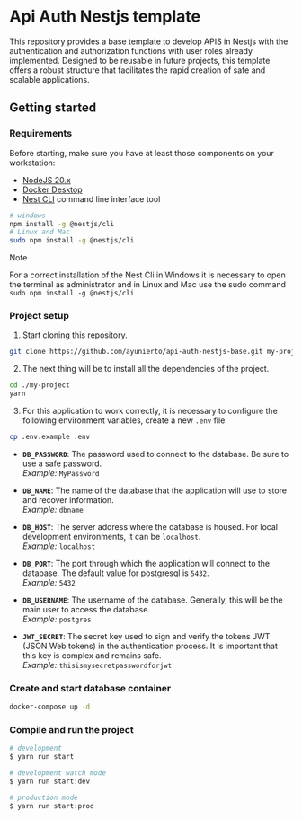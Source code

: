 # Api Auth Nestjs template

This repository provides a base template to develop APIS in Nestjs with the authentication and authorization functions with user roles already implemented. Designed to be reusable in future projects, this template offers a robust structure that facilitates the rapid creation of safe and scalable applications.

## Getting started

### Requirements

Before starting, make sure you have at least those components on your workstation:

- [NodeJS 20.x](https://nodejs.org/en/download/package-manager)
- [Docker Desktop](https://www.docker.com/products/docker-desktop/)
- [Nest CLI](https://docs.nestjs.com/cli/overview#installation) command line interface tool

```sh
# windows
npm install -g @nestjs/cli
# Linux and Mac
sudo npm install -g @nestjs/cli
```

> [!NOTE]
> For a correct installation of the Nest Cli in Windows it is necessary to open the terminal as administrator and in Linux and Mac use the sudo command `sudo npm install -g @nestjs/cli`

### Project setup

1. Start cloning this repository.

```sh
git clone https://github.com/ayunierto/api-auth-nestjs-base.git my-project
```

2. The next thing will be to install all the dependencies of the project.

```sh
cd ./my-project
yarn
```

3. For this application to work correctly, it is necessary to configure the following environment variables, create a new `.env` file.

```sh
cp .env.example .env
```

- **`DB_PASSWORD`**: The password used to connect to the database. Be sure to use a safe password.  
  _Example:_ `MyPassword`

- **`DB_NAME`**: The name of the database that the application will use to store and recover information.  
  _Example:_ `dbname`

- **`DB_HOST`**: The server address where the database is housed. For local development environments, it can be `localhost`.  
  _Example:_ `localhost`

- **`DB_PORT`**: The port through which the application will connect to the database. The default value for postgresql is `5432`.  
  _Example:_ `5432`

- **`DB_USERNAME`**: The username of the database. Generally, this will be the main user to access the database.  
  _Example:_ `postgres`

- **`JWT_SECRET`**: The secret key used to sign and verify the tokens JWT (JSON Web tokens) in the authentication process. It is important that this key is complex and remains safe.  
  _Example:_ `thisismysecretpasswordforjwt`

### Create and start database container

```sh
docker-compose up -d
```

### Compile and run the project

```bash
# development
$ yarn run start

# development watch mode
$ yarn run start:dev

# production mode
$ yarn run start:prod
```
